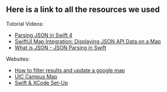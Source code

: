 **Here is a link to all the resources we used**
---


Tutorial Videos: 
- [Parsing JSON in Swift 4](https://youtu.be/Tm5iDH-OWjw?si=7bBUdC-MYklWaxkT)
- [SwiftUI Map Integration: Displaying JSON API Data on a Map](https://youtu.be/gWtipirALjI?si=2mJ-Qd5ced1evXl9)
- [What is JSON - JSON Parsing in Swift](https://youtu.be/_TrPJQWD8qs?si=Iza5b9gdBNm_mp7r)

Websites:
- [How to filter results and update a google map](https://stackoverflow.com/questions/53309098/how-to-filter-results-and-update-a-google-map)
- [UIC Campus Map](https://maps.uic.edu/Maps)
- [Swift & XCode Set-Up](https://www.swift.org/getting-started/swiftui/)
  
